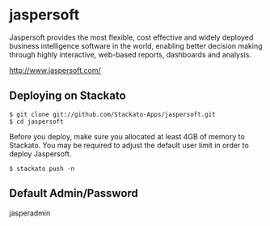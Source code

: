 jaspersoft
==========

Jaspersoft provides the most flexible, cost effective and widely deployed business intelligence
software in the world, enabling better decision making through highly interactive, web-based
reports, dashboards and analysis.

   http://www.jaspersoft.com/

Deploying on Stackato
---------------------

    $ git clone git://github.com/Stackato-Apps/jaspersoft.git
    $ cd jaspersoft

Before you deploy, make sure you allocated at least 4GB of memory to Stackato.
You may be required to adjust the default user limit in order to deploy Jaspersoft.

    $ stackato push -n

Default Admin/Password
----------------------
   jasperadmin
